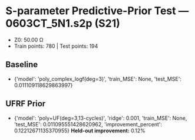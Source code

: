 # S-parameter Predictive-Prior Test — 0603CT_5N1.s2p (S21)
- Z0: 50.00 Ω
- Train points: 780  |  Test points: 194

## Baseline
- {'model': 'poly_complex_logf(deg=3)', 'train_MSE': None, 'test_MSE': 0.011109118629863997}

## UFRF Prior
- {'model': 'poly+UF(deg=3,13-cycles)', 'ridge': 0.001, 'train_MSE': None, 'test_MSE': 0.011095551428620962, 'improvement_percent': 0.12212671135370955}
**Held-out improvement:** 0.12%